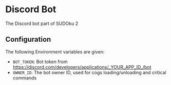 # Discord Bot

The Discord bot part of SUDOku 2

## Configuration

The following Environment variables are given:

- `BOT_TOKEN`: Bot token from https://discord.com/developers/applications/_YOUR_APP_ID_/bot
- `OWNER_ID`: The bot owner ID, used for cogs loading/unloading and critical commands